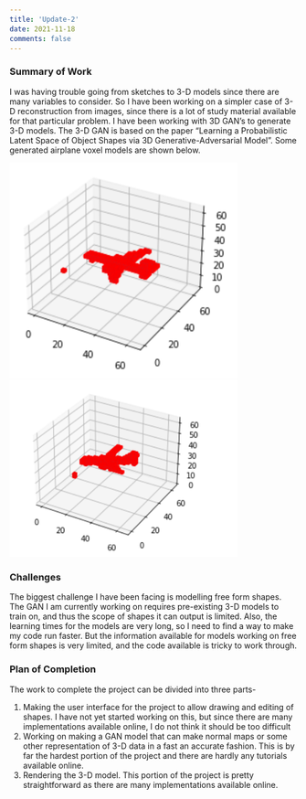```yaml
---
title: 'Update-2'
date: 2021-11-18
comments: false
---
```

### Summary of Work

I was having trouble going from sketches to 3-D models since there are many variables to consider. So I have been working on a simpler case of 3-D reconstruction from images, since there is a lot of study material available for that particular problem. I have been working with 3D GAN’s to generate 3-D models. The 3-D GAN is based on the paper “Learning a Probabilistic Latent Space of Object Shapes via 3D Generative-Adversarial Model”. Some generated airplane voxel models are shown below.



<img src="https://github.com/stingyemperor/artisan-static/blob/master/source/_posts/images/air.png" alt="drawing" width="400"/>


<img src="https://github.com/stingyemperor/artisan-static/blob/master/source/_posts/images/air2.png" alt="drawing" width="400"/>



### Challenges

The biggest challenge I have been facing is modelling free form shapes. The GAN I am currently working on requires pre-existing 3-D models to train on, and thus the scope of shapes it can output is limited. Also, the learning times for the models are very long, so I need to find a way to make my code run faster. But the information available for models working on free form shapes is very limited, and the code available is tricky to work through.


### Plan of Completion

The work to complete the project can be divided into three parts-



1. Making the user interface for the project to allow drawing and editing of shapes. I have not yet started working on this, but since there are many implementations available online, I do not think it should be too difficult
2. Working on making a GAN model that can make normal maps or some other representation of 3-D data in a fast an accurate fashion. This is by far the hardest portion of the project and there are hardly  any tutorials available online.
3. Rendering the 3-D model. This portion of the project is pretty straightforward as there are many implementations available online. 
